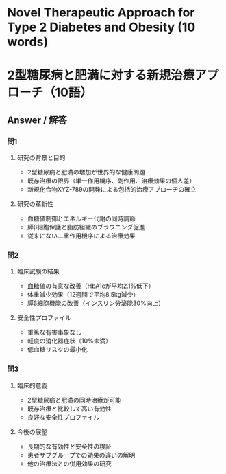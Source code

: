 # Novel Therapeutic Approach for Type 2 Diabetes and Obesity (10 words)
# 2型糖尿病と肥満に対する新規治療アプローチ（10語）

## Answer / 解答

### 問1
1. 研究の背景と目的
   - 2型糖尿病と肥満の増加が世界的な健康問題
   - 既存治療の限界（単一作用機序、副作用、治療効果の個人差）
   - 新規化合物XYZ-789の開発による包括的治療アプローチの確立

2. 研究の革新性
   - 血糖値制御とエネルギー代謝の同時調節
   - 膵β細胞保護と脂肪組織のブラウニング促進
   - 従来にない二重作用機序による治療効果

### 問2
1. 臨床試験の結果
   - 血糖値の有意な改善（HbA1cが平均2.1%低下）
   - 体重減少効果（12週間で平均8.5kg減少）
   - 膵β細胞機能の改善（インスリン分泌能30%向上）

2. 安全性プロファイル
   - 重篤な有害事象なし
   - 軽度の消化器症状（10%未満）
   - 低血糖リスクの最小化

### 問3
1. 臨床的意義
   - 2型糖尿病と肥満の同時治療が可能
   - 既存治療と比較して高い有効性
   - 良好な安全性プロファイル

2. 今後の展望
   - 長期的な有効性と安全性の検証
   - 患者サブグループでの効果の違いの解明
   - 他の治療法との併用効果の研究 